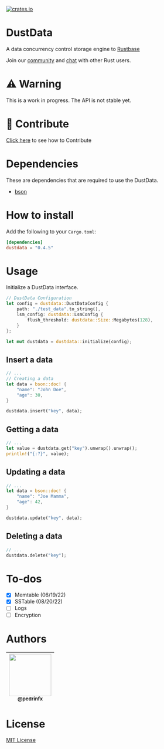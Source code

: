 [![crates.io](https://img.shields.io/crates/v/dustdata?color=EA4342&style=flat-square)](https://crates.io/crates/dustdata)

# DustData

A data concurrency control storage engine to [Rustbase](https://github.com/rustbase/rustbase)

Join our [community](https://discord.gg/m5ZzWPumbd) and [chat](https://discord.gg/m5ZzWPumbd) with other Rust users.

# ⚠️ Warning

This is a work in progress. The API is not stable yet.

# 🔗 Contribute

[Click here](./CONTRIBUTING.md) to see how to Contribute

# Dependencies

These are dependencies that are required to use the DustData.

-   [bson](https://crates.io/crates/bson)

# How to install

Add the following to your `Cargo.toml`:

```toml
[dependencies]
dustdata = "0.4.5"
```

# Usage

Initialize a DustData interface.

```rust
// DustData Configuration
let config = dustdata::DustDataConfig {
    path: "./test_data".to_string(),
    lsm_config: dustdata::LsmConfig {
        flush_threshold: dustdata::Size::Megabytes(128),
    }
};

let mut dustdata = dustdata::initialize(config);
```

## Insert a data

```rust
// ...
// Creating a data
let data = bson::doc! {
    "name": "John Doe",
    "age": 30,
}

dustdata.insert("key", data);
```

## Getting a data

```rust
// ...
let value = dustdata.get("key").unwrap().unwrap();
println!("{:?}", value);
```

## Updating a data

```rust
// ...
let data = bson::doc! {
    "name": "Joe Mamma",
    "age": 42,
}

dustdata.update("key", data);
```

## Deleting a data

```rust
// ...
dustdata.delete("key");
```

# To-dos

-   [x] Memtable (06/19/22)
-   [x] SSTable (08/20/22)
-   [ ] Logs
-   [ ] Encryption

# Authors

<div align="center">

| [<img src="https://github.com/pedrinfx.png?size=115" width=115><br><sub>@pedrinfx</sub>](https://github.com/pedrinfx) |
| :-------------------------------------------------------------------------------------------------------------------: |

</div>

# License

[MIT License](./LICENSE)
